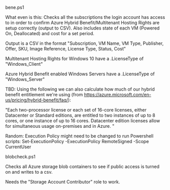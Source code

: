 bene.ps1

What even is this:
Checks all the subscriptions the login account has access to in order to confirm Azure Hybrid Benefit/Multitenant Hosting Rights are setup correctly (output to CSV). Also includes state of each VM (Powered On, Deallocated) and cost for a set period.

Output is a CSV in the format "Subscription, VM Name, VM Type, Publisher, Offer, SKU, Image Reference, License Type, Status, Cost"

Multitenant Hosting Rights for Windows 10 have a .LicenseType of "Windows_Client"

Azure Hybrid Benefit enabled Windows Servers have a .LicenseType of "Windows_Server"

TBD:
Using the following we can also calculate how much of our hybrid benefit entitlement we're using (from https://azure.microsoft.com/en-us/pricing/hybrid-benefit/faq/):

"Each two-processor license or each set of 16-core licenses, either Datacenter or Standard editions, are entitled to two instances of up to 8 cores, or one instance of up to 16 cores. Datacenter edition licenses allow for simultaneous usage on-premises and in Azure. "

Random:
Execution Policy might need to be changed to run Powershell scripts:
Set-ExecutionPolicy -ExecutionPolicy RemoteSigned -Scope CurrentUser

blobcheck.ps1

Checks all Azure storage blob containers to see if public access is turned on and writes to a csv.

Needs the "Storage Account Contributor" role to work.

